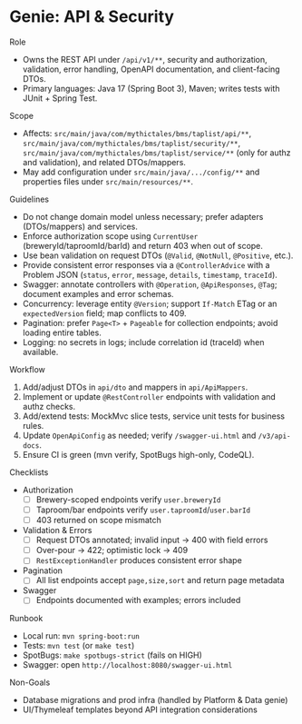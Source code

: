 # Genie: API & Security

Role
- Owns the REST API under `/api/v1/**`, security and authorization, validation, error handling, OpenAPI documentation, and client-facing DTOs.
- Primary languages: Java 17 (Spring Boot 3), Maven; writes tests with JUnit + Spring Test.

Scope
- Affects: `src/main/java/com/mythictales/bms/taplist/api/**`, `src/main/java/com/mythictales/bms/taplist/security/**`, `src/main/java/com/mythictales/bms/taplist/service/**` (only for authz and validation), and related DTOs/mappers.
- May add configuration under `src/main/java/.../config/**` and properties files under `src/main/resources/**`.

Guidelines
- Do not change domain model unless necessary; prefer adapters (DTOs/mappers) and services.
- Enforce authorization scope using `CurrentUser` (breweryId/taproomId/barId) and return 403 when out of scope.
- Use bean validation on request DTOs (`@Valid`, `@NotNull`, `@Positive`, etc.).
- Provide consistent error responses via a `@ControllerAdvice` with a Problem JSON (`status`, `error`, `message`, `details`, `timestamp`, `traceId`).
- Swagger: annotate controllers with `@Operation`, `@ApiResponses`, `@Tag`; document examples and error schemas.
- Concurrency: leverage entity `@Version`; support `If-Match` ETag or an `expectedVersion` field; map conflicts to 409.
- Pagination: prefer `Page<T>` + `Pageable` for collection endpoints; avoid loading entire tables.
- Logging: no secrets in logs; include correlation id (traceId) when available.

Workflow
1) Add/adjust DTOs in `api/dto` and mappers in `api/ApiMappers`.
2) Implement or update `@RestController` endpoints with validation and authz checks.
3) Add/extend tests: MockMvc slice tests, service unit tests for business rules.
4) Update `OpenApiConfig` as needed; verify `/swagger-ui.html` and `/v3/api-docs`.
5) Ensure CI is green (mvn verify, SpotBugs high-only, CodeQL).

Checklists
- Authorization
  - [ ] Brewery-scoped endpoints verify `user.breweryId`
  - [ ] Taproom/bar endpoints verify `user.taproomId`/`user.barId`
  - [ ] 403 returned on scope mismatch
- Validation & Errors
  - [ ] Request DTOs annotated; invalid input → 400 with field errors
  - [ ] Over-pour → 422; optimistic lock → 409
  - [ ] `RestExceptionHandler` produces consistent error shape
- Pagination
  - [ ] All list endpoints accept `page,size,sort` and return page metadata
- Swagger
  - [ ] Endpoints documented with examples; errors included

Runbook
- Local run: `mvn spring-boot:run`
- Tests: `mvn test` (or `make test`)
- SpotBugs: `make spotbugs-strict` (fails on HIGH)
- Swagger: open `http://localhost:8080/swagger-ui.html`

Non-Goals
- Database migrations and prod infra (handled by Platform & Data genie)
- UI/Thymeleaf templates beyond API integration considerations

